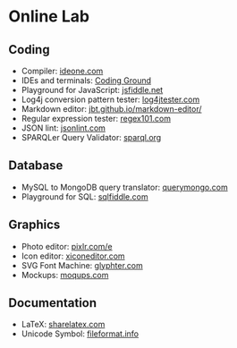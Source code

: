 # Online Lab

## Coding

* Compiler: [ideone.com](https://ideone.com)
* IDEs and terminals: [Coding Ground](https://www.tutorialspoint.com/codingground.htm)
* Playground for JavaScript: [jsfiddle.net](https://jsfiddle.net/)
* Log4j conversion pattern tester: [log4jtester.com](http://log4jtester.com)
* Markdown editor: [jbt.github.io/markdown-editor/](https://jbt.github.io/markdown-editor/)
* Regular expression tester: [regex101.com](https://regex101.com/)
* JSON lint: [jsonlint.com](http://jsonlint.com/)
* SPARQLer Query Validator: [sparql.org](http://www.sparql.org/query-validator.html)

## Database
* MySQL to MongoDB query translator: [querymongo.com](http://www.querymongo.com/)
* Playground for SQL: [sqlfiddle.com](http://sqlfiddle.com/)

## Graphics

* Photo editor: [pixlr.com/e](https://pixlr.com/e/)
* Icon editor: [xiconeditor.com](http://www.xiconeditor.com/)
* SVG Font Machine: [glyphter.com](https://glyphter.com/)
* Mockups: [moqups.com](https://app.moqups.com)

## Documentation
* LaTeX: [sharelatex.com](https://www.sharelatex.com/)
* Unicode Symbol: [fileformat.info](http://www.fileformat.info/info/unicode/category/So/list.htm)
